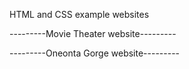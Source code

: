 HTML and CSS example websites 

---------Movie Theater website---------

---------Oneonta Gorge website---------



